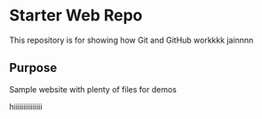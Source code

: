 # Starter Web Repo

This repository is for showing how Git and GitHub workkkk jainnnn

## Purpose

Sample website with plenty of files for demos


hiiiiiiiiiiiiiii